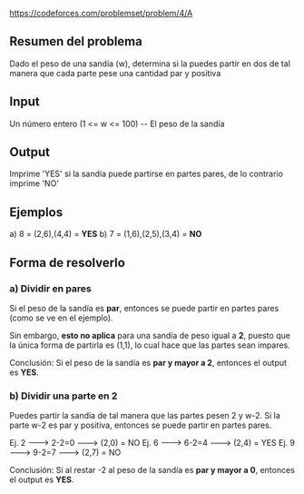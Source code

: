 https://codeforces.com/problemset/problem/4/A

## Resumen del problema

Dado el peso de una sandía (w), determina si la puedes partir en dos de tal manera que cada parte pese una cantidad par y positiva

## Input
Un número entero (1 <= w <= 100) -- El peso de la sandía

## Output
Imprime 'YES' si la sandía puede partirse en partes pares, de lo contrario imprime 'NO'

## Ejemplos
a) 8 = (2,6),(4,4) = **YES**
b) 7 = (1,6),(2,5),(3,4) = **NO**

## Forma de resolverlo
### a) Dividir en pares
Si el peso de la sandía es **par**, entonces se puede partir en partes pares (como se ve en el ejemplo).

Sin embargo, **esto no aplica** para una sandía de peso igual a **2**, puesto que la única forma de partirla es (1,1), lo cual hace que las partes sean impares.

Conclusión: Si el peso de la sandía es **par y mayor a 2**, entonces el output es **YES**.

### b) Dividir una parte en 2
Puedes partir la sandía de tal manera que las partes pesen 2 y w-2. Si la parte w-2 es par y positiva, entonces se puede partir en partes pares.

Ej. 2 ---> 2-2=0 ---> (2,0) = NO
Ej. 6 ---> 6-2=4 ---> (2,4) = YES
Ej. 9 ---> 9-2=7 ---> (2,7) = NO

Conclusión: Si al restar -2 al peso de la sandía es **par y mayor a 0**, entonces el output es **YES**.